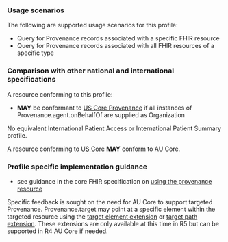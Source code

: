 ### Usage scenarios

The following are supported usage scenarios for this profile:

- Query for Provenance records associated with a specific FHIR resource
- Query for Provenance records associated with all FHIR resources of a specific type

### Comparison with other national and international specifications

A resource conforming to this profile:
- **MAY** be conformant to [US Core Provenance](http://hl7.org/fhir/us/core/STU6.1/StructureDefinition-us-core-provenance.html) if all instances of Provenance.agent.onBehalfOf are supplied as Organization

No equivalent International Patient Access or International Patient Summary profile.

A resource conforming to [US Core](http://hl7.org/fhir/us/core) **MAY** conform to AU Core.


### Profile specific implementation guidance
- see guidance in the core FHIR specification on [using the provenance resource](http://hl7.org/fhir/R4/provenance.html#using)

<p class="stu-note">Specific feedback is sought on the need for AU Core to support targeted Provenance. Provenance.target may point at a specific element within the targeted resource using the <a href="http://hl7.org/fhir/extensions/StructureDefinition-targetElement.html">target element extension</a> or <a href="http://hl7.org/fhir/extensions/StructureDefinition-targetPath.html">target path extension</a>. These extensions are only available at this time in R5 but can be supported in R4 AU Core if needed.</p>



